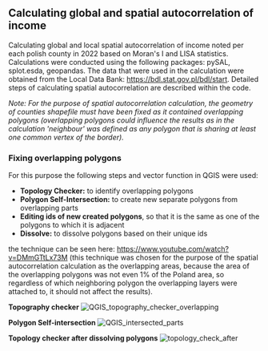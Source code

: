 ## Calculating global and spatial autocorrelation of income
Calculating global and local spatial autocorrelation of income noted per each polish county in 2022 based on Moran's I and LISA statistics. Calculations were conducted using the following packages: pySAL, splot.esda, geopandas.
The data that were used in the calculation were obtained from the Local Data Bank: https://bdl.stat.gov.pl/bdl/start. 
Detailed steps of calculating spatial autocorrelation are described within the code.

*Note: For the purpose of spatial autocorrelation calculation, the geometry of counties shapefile must have been fixed as it contained overlapping polygons (overlapping polygons could influence the results as in the calculation 'neighbour' was defined as any polygon that is sharing at least one common vertex of the border).*

### Fixing overlapping polygons
For this purpose the following steps and vector function in QGIS were used:
- **Topology Checker:** to identify overlapping polygons
- **Polygon Self-Intersection:** to create new separate polygons from overlapping parts
- **Editing ids of new created polygons**, so that it is the same as one of the polygons to which it is adjacent
- **Dissolve:** to dissolve polygons based on their unique ids

the technique can be seen here: https://www.youtube.com/watch?v=DMmGTtLx73M
(this technique was chosen for the purpose of the spatial autocorrelation calculation as the overlapping areas, because the area of the overlapping polygons was not even 1% of the Poland area,
so regardless of which neighboring polygon the overlapping layers were attached to, it should not affect the results).

**Topography checker**
![QGIS_topography_checker_overlapping](https://github.com/mkupisie/Calculating-spatial-autocorrelation-of-income-pySAL-esda-geopandas/assets/130785524/bf433b4f-ee6e-4fa7-8256-87f2cd281f5e)

**Polygon Self-intersection**
![QGIS_intersected_parts](https://github.com/mkupisie/Calculating-spatial-autocorrelation-of-income-pySAL-esda-geopandas/assets/130785524/d708cdee-43ff-4ff3-9efd-b3ff3c61dd9b)

**Topology checker after dissolving polygons**
![topology_check_after](https://github.com/mkupisie/Calculating-spatial-autocorrelation-of-income-pySAL-esda-geopandas/assets/130785524/dd3cae7a-dc9f-4303-b602-04be04ae8a47)


  
